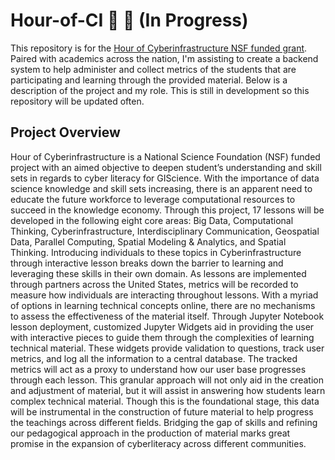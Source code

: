 # Hour-of-CI :floppy_disk: :snake: (In Progress)

This repository is for the [Hour of Cyberinfrastructure NSF funded grant](https://www.nsf.gov/awardsearch/showAward?AWD_ID=1829708). Paired with academics across the nation, I'm assisting to create a backend system to help administer and collect metrics of the students that are participating and learning through the provided material. Below is a description of the project and my role. This is still in development so this repository will be updated often. 


## Project Overview
Hour of Cyberinfrastructure is a National Science Foundation (NSF) funded project with an aimed objective to deepen student’s understanding and skill sets in regards to cyber literacy for GIScience. With the importance of data science knowledge and skill sets increasing, there is an apparent need to educate the future workforce to leverage computational resources to succeed in the knowledge economy. Through this project, 17 lessons will be developed in the following eight core areas: Big Data, Computational Thinking, Cyberinfrastructure, Interdisciplinary Communication, Geospatial Data, Parallel Computing, Spatial Modeling & Analytics, and Spatial Thinking. Introducing individuals to these topics in Cyberinfrastructure through interactive lesson breaks down the barrier to learning and leveraging these skills in their own domain. As lessons are implemented through partners across the United States, metrics will be recorded to measure how individuals are interacting throughout lessons. With a myriad of options in learning technical concepts online, there are no mechanisms to assess the effectiveness of the material itself. Through Jupyter Notebook lesson deployment, customized Jupyter Widgets aid in providing the user with interactive pieces to guide them through the complexities of learning technical material. These widgets provide validation to questions, track user metrics, and log all the information to a central database. The tracked metrics will act as a proxy to understand how our user base progresses through each lesson. This granular approach will not only aid in the creation and adjustment of material, but it will assist in answering how students learn complex technical material. Though this is the foundational stage, this data will be instrumental in the construction of future material to help progress the teachings across different fields. Bridging the gap of skills and refining our pedagogical approach in the production of material marks great promise in the expansion of cyberliteracy across different communities. 

